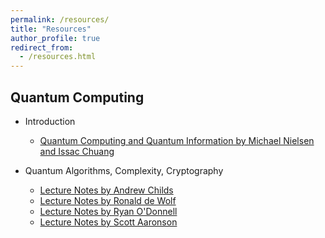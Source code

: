 ```yaml
---
permalink: /resources/
title: "Resources"
author_profile: true
redirect_from: 
  - /resources.html
---
```


## Quantum Computing 

* Introduction 
    * [Quantum Computing and Quantum Information by Michael Nielsen and Issac Chuang](http://mmrc.amss.cas.cn/tlb/201702/W020170224608149940643.pdf) 

* Quantum Algorithms, Complexity, Cryptography 
    * [Lecture Notes by Andrew Childs](http://www.cs.umd.edu/~amchilds/qa/) 
    * [Lecture Notes by Ronald de Wolf](https://homepages.cwi.nl/~rdewolf/qcnotes.pdf) 
    * [Lecture Notes by Ryan O'Donnell](https://www.cs.cmu.edu/~odonnell/quantum18/)
    * [Lecture Notes by Scott Aaronson](https://ocw.mit.edu/courses/electrical-engineering-and-computer-science/6-845-quantum-complexity-theory-fall-2010/lecture-notes/)